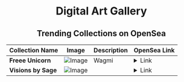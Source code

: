 <div align="center">

# Digital Art Gallery

## Trending Collections on OpenSea

| Collection Name                       | Image                                                                                     | Description                       | OpenSea Link                                                                                          |
|---------------------------------------|-------------------------------------------------------------------------------------------|-----------------------------------|--------------------------------------------------------------------------------------------------------|
| **Freee Unicorn** | ![Image](https://i.seadn.io/s/raw/files/0e8599b88d8b9de809dc8cbe9de0b51b.jpg?w=500&auto=format?w=200&auto=format) | Wagmi | <details><summary>Link</summary>[Freee Unicorn](https://opensea.io/collection/freee-unicorn)</details> |
| **Visions by Sage** | ![Image](https://i.seadn.io/s/raw/files/f6a07647a884cdd9c72d4391656e54f4.png?w=500&auto=format?w=200&auto=format) |  | <details><summary>Link</summary>[Visions by Sage](https://opensea.io/collection/visions-by-sage)</details> |

</div>